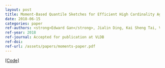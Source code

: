 ```yaml
---
layout: post
title: Moment-Based Quantile Sketches for Efficient High Cardinality Aggregation Queries
date: 2018-06-15
categories: paper
ref-authors: <strong>Edward Gan</strong>, Jialin Ding, Kai Sheng Tai, Vatsal Sharan, Peter Bailis
ref-year: 2018
ref-journal: Accepted for publication at VLDB
ref-doi: 
ref-url: /assets/papers/moments-paper.pdf
---
```

[[Code]](https://github.com/stanford-futuredata/msketch)
